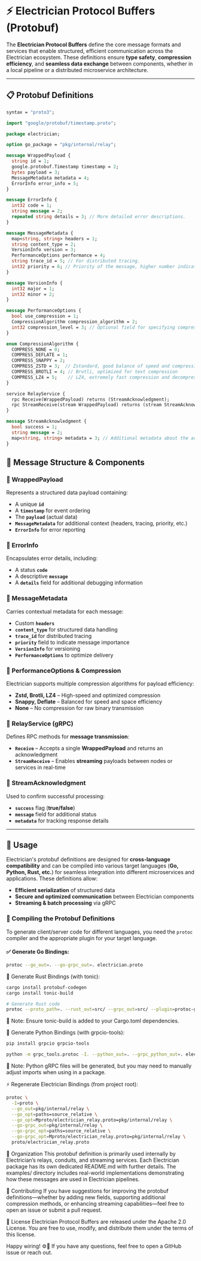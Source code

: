 # ⚡ Electrician Protocol Buffers (Protobuf)

The **Electrician Protocol Buffers** define the core message formats and services that enable structured, efficient communication across the Electrician ecosystem. These definitions ensure **type safety**, **compression efficiency**, and **seamless data exchange** between components, whether in a local pipeline or a distributed microservice architecture.

---

## 📋 Protobuf Definitions

```protobuf
syntax = "proto3";

import "google/protobuf/timestamp.proto";

package electrician;

option go_package = "pkg/internal/relay";

message WrappedPayload {
  string id = 1;
  google.protobuf.Timestamp timestamp = 2;
  bytes payload = 3;
  MessageMetadata metadata = 4;
  ErrorInfo error_info = 5;
}

message ErrorInfo {
  int32 code = 1;
  string message = 2;
  repeated string details = 3; // More detailed error descriptions.
}

message MessageMetadata {
  map<string, string> headers = 1;
  string content_type = 2;
  VersionInfo version = 3;
  PerformanceOptions performance = 4;
  string trace_id = 5; // For distributed tracing.
  int32 priority = 6; // Priority of the message, higher number indicates higher priority.
}

message VersionInfo {
  int32 major = 1;
  int32 minor = 2;
}

message PerformanceOptions {
  bool use_compression = 1;
  CompressionAlgorithm compression_algorithm = 2;
  int32 compression_level = 3; // Optional field for specifying compression level.
}

enum CompressionAlgorithm {
  COMPRESS_NONE = 0;
  COMPRESS_DEFLATE = 1;
  COMPRESS_SNAPPY = 2;
  COMPRESS_ZSTD = 3;  // Zstandard, good balance of speed and compression ratio
  COMPRESS_BROTLI = 4; // Brotli, optimized for text compression
  COMPRESS_LZ4 = 5;    // LZ4, extremely fast compression and decompression
}

service RelayService {
  rpc Receive(WrappedPayload) returns (StreamAcknowledgment);
  rpc StreamReceive(stream WrappedPayload) returns (stream StreamAcknowledgment);
}

message StreamAcknowledgment {
  bool success = 1;
  string message = 2;
  map<string, string> metadata = 3; // Additional metadata about the acknowledgment.
}
```

## 📌 Message Structure & Components

### 🔹 WrappedPayload

Represents a structured data payload containing:

- A unique **`id`**
- A **`timestamp`** for event ordering
- The **`payload`** (actual data)
- **`MessageMetadata`** for additional context (headers, tracing, priority, etc.)
- **`ErrorInfo`** for error reporting

### 🔹 ErrorInfo

Encapsulates error details, including:

- A status **`code`**
- A descriptive **`message`**
- A **`details`** field for additional debugging information

### 🔹 MessageMetadata

Carries contextual metadata for each message:

- Custom **`headers`**
- **`content_type`** for structured data handling
- **`trace_id`** for distributed tracing
- **`priority`** field to indicate message importance
- **`VersionInfo`** for versioning
- **`PerformanceOptions`** to optimize delivery

### 🔹 PerformanceOptions & Compression

Electrician supports multiple compression algorithms for payload efficiency:

- **Zstd, Brotli, LZ4** – High-speed and optimized compression
- **Snappy, Deflate** – Balanced for speed and space efficiency
- **None** – No compression for raw binary transmission

### 🔹 RelayService (gRPC)

Defines RPC methods for **message transmission**:

- **`Receive`** – Accepts a single **WrappedPayload** and returns an acknowledgment
- **`StreamReceive`** – Enables **streaming** payloads between nodes or services in real-time

### 🔹 StreamAcknowledgment

Used to confirm successful processing:

- **`success`** flag (**true/false**)
- **`message`** field for additional status
- **`metadata`** for tracking response details

---

## 🚀 Usage

Electrician's protobuf definitions are designed for **cross-language compatibility** and can be compiled into various target languages (**Go, Python, Rust, etc.**) for seamless integration into different microservices and applications. These definitions allow:

- **Efficient serialization** of structured data
- **Secure and optimized communication** between Electrician components
- **Streaming & batch processing** via gRPC

### 🔹 Compiling the Protobuf Definitions

To generate client/server code for different languages, you need the `protoc` compiler and the appropriate plugin for your target language.

#### ✅ Generate **Go** Bindings:

```bash
protoc --go_out=. --go-grpc_out=. electrician.proto
```

🦀 Generate Rust Bindings (with tonic):

```bash
cargo install protobuf-codegen
cargo install tonic-build

# Generate Rust code
protoc --proto_path=. --rust_out=src/ --grpc_out=src/ --plugin=protoc-gen-grpc=`which grpc_rust_plugin` electrician.proto
```

📌 Note: Ensure tonic-build is added to your Cargo.toml dependencies.

🐍 Generate Python Bindings (with grpcio-tools):

```bash
pip install grpcio grpcio-tools

python -m grpc_tools.protoc -I. --python_out=. --grpc_python_out=. electrician.proto
```

📌 Note: Python gRPC files will be generated, but you may need to manually adjust imports when using in a package.

⚡ Regenerate Electrician Bindings (from project root):

```bash
protoc \
  -I=proto \
  --go_out=pkg/internal/relay \
  --go_opt=paths=source_relative \
  --go_opt=Mproto/electrician_relay.proto=pkg/internal/relay \
  --go-grpc_out=pkg/internal/relay \
  --go-grpc_opt=paths=source_relative \
  --go-grpc_opt=Mproto/electrician_relay.proto=pkg/internal/relay \
  proto/electrician_relay.proto
```

📂 Organization
This protobuf definition is primarily used internally by Electrician’s relays, conduits, and streaming services.
Each Electrician package has its own dedicated README.md with further details.
The examples/ directory includes real-world implementations demonstrating how these messages are used in Electrician pipelines.

🤝 Contributing
If you have suggestions for improving the protobuf definitions—whether by adding new fields, supporting additional compression methods, or enhancing streaming capabilities—feel free to open an issue or submit a pull request.

📝 License
Electrician Protocol Buffers are released under the Apache 2.0 License.
You are free to use, modify, and distribute them under the terms of this license.

Happy wiring! ⚙️🚀 If you have any questions, feel free to open a GitHub issue or reach out.
